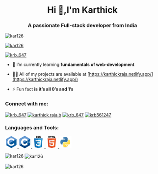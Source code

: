 <h1 align="center">Hi 👋,I'm Karthick</h1>
<h3 align="center">A passionate Full-stack developer from India</h3>

<p align="left"> <img src="https://komarev.com/ghpvc/?username=kar126&label=Profile%20views&color=0e75b6&style=flat" alt="kar126" /> </p>

<p align="left"> <a href="https://github.com/ryo-ma/github-profile-trophy"><img src="https://github-profile-trophy.vercel.app/?username=kar126" alt="kar126" /></a> </p>

<p align="left"> <a href="https://twitter.com/krb_647" target="blank"><img src="https://img.shields.io/twitter/follow/krb_647?logo=twitter&style=for-the-badge" alt="krb_647" /></a> </p>

- 🌱 I’m currently learning **fundamentals of web-development**

- 👨‍💻 All of my projects are available at [https://karthickraja.netlify.app/](https://karthickraja.netlify.app/)

- ⚡ Fun fact **is it’s all 0’s and 1’s**

<h3 align="left">Connect with me:</h3>
<p align="left">
<a href="https://twitter.com/krb_647" target="blank"><img align="center" src="https://raw.githubusercontent.com/rahuldkjain/github-profile-readme-generator/master/src/images/icons/Social/twitter.svg" alt="krb_647" height="30" width="40" /></a>
<a href="https://linkedin.com/in/karthick raja b" target="blank"><img align="center" src="https://raw.githubusercontent.com/rahuldkjain/github-profile-readme-generator/master/src/images/icons/Social/linked-in-alt.svg" alt="karthick raja b" height="30" width="40" /></a>
<a href="https://instagram.com/krb_647" target="blank"><img align="center" src="https://raw.githubusercontent.com/rahuldkjain/github-profile-readme-generator/master/src/images/icons/Social/instagram.svg" alt="krb_647" height="30" width="40" /></a>
<a href="https://www.hackerrank.com/krb561247" target="blank"><img align="center" src="https://raw.githubusercontent.com/rahuldkjain/github-profile-readme-generator/master/src/images/icons/Social/hackerrank.svg" alt="krb561247" height="30" width="40" /></a>
</p>

<h3 align="left">Languages and Tools:</h3>
<p align="left"> <a href="https://www.cprogramming.com/" target="_blank" rel="noreferrer"> <img src="https://raw.githubusercontent.com/devicons/devicon/master/icons/c/c-original.svg" alt="c" width="40" height="40"/> </a> <a href="https://www.w3schools.com/cpp/" target="_blank" rel="noreferrer"> <img src="https://raw.githubusercontent.com/devicons/devicon/master/icons/cplusplus/cplusplus-original.svg" alt="cplusplus" width="40" height="40"/> </a> <a href="https://www.w3schools.com/css/" target="_blank" rel="noreferrer"> <img src="https://raw.githubusercontent.com/devicons/devicon/master/icons/css3/css3-original-wordmark.svg" alt="css3" width="40" height="40"/> </a> <a href="https://www.w3.org/html/" target="_blank" rel="noreferrer"> <img src="https://raw.githubusercontent.com/devicons/devicon/master/icons/html5/html5-original-wordmark.svg" alt="html5" width="40" height="40"/> </a> <a href="https://www.python.org" target="_blank" rel="noreferrer"> <img src="https://raw.githubusercontent.com/devicons/devicon/master/icons/python/python-original.svg" alt="python" width="40" height="40"/> </a> </p>

<p><img align="left" src="https://github-readme-stats.vercel.app/api/top-langs?username=kar126&show_icons=true&locale=en&layout=compact" alt="kar126" /></p>

<p>&nbsp;<img align="center" src="https://github-readme-stats.vercel.app/api?username=kar126&show_icons=true&locale=en" alt="kar126" /></p>

<p><img align="center" src="https://github-readme-streak-stats.herokuapp.com/?user=kar126&" alt="kar126" /></p>
